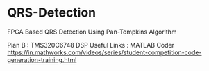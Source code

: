 # QRS-Detection
FPGA Based QRS Detection Using Pan-Tompkins Algorithm

Plan B : TMS320C6748 DSP
Useful Links : MATLAB Coder https://in.mathworks.com/videos/series/student-competition-code-generation-training.html
